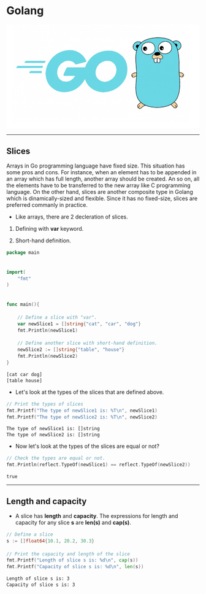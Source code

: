 # Golang

![Golang Image](golang.png)

---------------------------------------------------------------------

## Slices

Arrays in Go programming language have fixed size. This situation has some pros and cons. For instance, when an element has to be appended in an array which has full length, another array should be created. An so on, all the elements have to be transferred to the new array like C programming language. On the other hand, slices are another composite type in Golang which is dinamically-sized and flexible. Since it has no fixed-size, slices are preferred commanly in practice. 

* Like arrays, there are 2 decleration of slices.
1. Defining with **var** keyword.

2. Short-hand definition.

```go
package main


import(
    "fmt"
)


func main(){
    
    // Define a slice with "var".
    var newSlice1 = []string{"cat", "car", "dog"}
    fmt.Println(newSlice1)

    // Define another slice with short-hand definition.
    newSlice2 := []string{"table", "house"}
    fmt.Println(newSlice2)
}
```

```console
[cat car dog]
[table house]
```

* Let's look at the types of the slices that are defined above.

```go
// Print the types of slices
fmt.Printf("The type of newSlice1 is: %T\n", newSlice1)
fmt.Printf("The type of newSlice2 is: %T\n", newSlice2)
```

```console
The type of newSlice1 is: []string
The type of newSlice2 is: []string
```

* Now let's look at the types of the slices are equal or not?

```go
// Check the types are equal or not.
fmt.Println(reflect.TypeOf(newSlice1) == reflect.TypeOf(newSlice2))
```

```console
true
```

---------------------------------------

## Length and capacity

* A slice has **length** and **capacity**. The expressions for length and capacity for any slice **s** are **len(s)** and **cap(s)**.

```go
// Define a slice
s := []float64{10.1, 20.2, 30.3}
	
// Print the capacity and length of the slice
fmt.Printf("Length of slice s is: %d\n", cap(s))
fmt.Printf("Capacity of slice s is: %d\n", len(s))
```

```console
Length of slice s is: 3
Capacity of slice s is: 3
```
